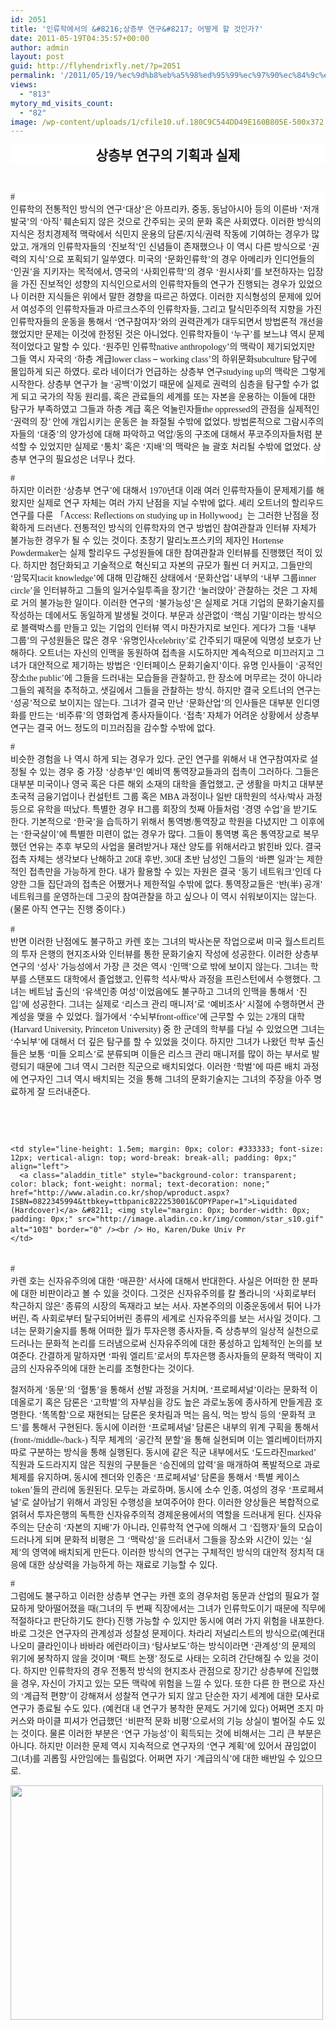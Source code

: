 ```yaml
---
id: 2051
title: '인류학에서의 &#8216;상층부 연구&#8217; 어떻게 할 것인가?'
date: 2011-05-19T04:35:57+00:00
author: admin
layout: post
guid: http://flyhendrixfly.net/?p=2051
permalink: '/2011/05/19/%ec%9d%b8%eb%a5%98%ed%95%99%ec%97%90%ec%84%9c%ec%9d%98-%ec%83%81%ec%b8%b5%eb%b6%80-%ec%97%b0%ea%b5%ac-%ec%96%b4%eb%96%bb%ea%b2%8c-%ed%95%a0-%ea%b2%83%ec%9d%b8%ea%b0%80/'
views:
  - "813"
mytory_md_visits_count:
  - "82"
image: /wp-content/uploads/1/cfile10.uf.180C9C544DD49E160B805E-500x372.jpg
---
```

<p class="0" style="text-align: center; background: #ffffff; word-break: keep-all; mso-pagination: none; mso-padding-alt: 0pt 0pt 0pt 0pt;">
  <span style="background: #ffffff; font-size: 16pt; font-weight: bold; mso-fareast-font-family: 함초롬바탕;">상층부 연구의 기획과 실제</span>
</p>

&nbsp;

<p class="0" style="background: #ffffff; mso-pagination: none; mso-padding-alt: 0pt 0pt 0pt 0pt;">
  <span lang="EN-US" style="letter-spacing: 0pt; font-family: 함초롬바탕; background: #ffffff; mso-font-width: 100%; mso-text-raise: 0pt;">#<br /> </span><span style="background: #ffffff; mso-fareast-font-family: 함초롬바탕;">인류학의 전통적인 방식의 연구</span><span lang="EN-US" style="letter-spacing: 0pt; font-family: 함초롬바탕; background: #ffffff; mso-font-width: 100%; mso-text-raise: 0pt;">‘</span><span style="background: #ffffff; mso-fareast-font-family: 함초롬바탕;">대상</span><span lang="EN-US" style="letter-spacing: 0pt; font-family: 함초롬바탕; background: #ffffff; mso-font-width: 100%; mso-text-raise: 0pt;">’</span><span style="background: #ffffff; mso-fareast-font-family: 함초롬바탕;">은 아프리카</span><span lang="EN-US" style="letter-spacing: 0pt; font-family: 함초롬바탕; background: #ffffff; mso-font-width: 100%; mso-text-raise: 0pt;">, </span><span style="background: #ffffff; mso-fareast-font-family: 함초롬바탕;">중동</span><span lang="EN-US" style="letter-spacing: 0pt; font-family: 함초롬바탕; background: #ffffff; mso-font-width: 100%; mso-text-raise: 0pt;">, </span><span style="background: #ffffff; mso-fareast-font-family: 함초롬바탕;">동남아시아 등의 이른바 </span><span lang="EN-US" style="letter-spacing: 0pt; font-family: 함초롬바탕; background: #ffffff; mso-font-width: 100%; mso-text-raise: 0pt;">‘</span><span style="background: #ffffff; mso-fareast-font-family: 함초롬바탕;">저개발국</span><span lang="EN-US" style="letter-spacing: 0pt; font-family: 함초롬바탕; background: #ffffff; mso-font-width: 100%; mso-text-raise: 0pt;">’</span><span style="background: #ffffff; mso-fareast-font-family: 함초롬바탕;">의 </span><span lang="EN-US" style="letter-spacing: 0pt; font-family: 함초롬바탕; background: #ffffff; mso-font-width: 100%; mso-text-raise: 0pt;">‘</span><span style="background: #ffffff; mso-fareast-font-family: 함초롬바탕;">아직</span><span lang="EN-US" style="letter-spacing: 0pt; font-family: 함초롬바탕; background: #ffffff; mso-font-width: 100%; mso-text-raise: 0pt;">’ </span><span style="background: #ffffff; mso-fareast-font-family: 함초롬바탕;">훼손되지 않은 것으로 간주되는 곳의 문화 혹은 사회였다</span><span lang="EN-US" style="letter-spacing: 0pt; font-family: 함초롬바탕; background: #ffffff; mso-font-width: 100%; mso-text-raise: 0pt;">. </span><span style="background: #ffffff; mso-fareast-font-family: 함초롬바탕;">이러한 방식의 지식은 정치경제적 맥락에서 식민지 운용의 담론</span><span lang="EN-US" style="letter-spacing: 0pt; font-family: 함초롬바탕; background: #ffffff; mso-font-width: 100%; mso-text-raise: 0pt;">/</span><span style="background: #ffffff; mso-fareast-font-family: 함초롬바탕;">지식</span><span lang="EN-US" style="letter-spacing: 0pt; font-family: 함초롬바탕; background: #ffffff; mso-font-width: 100%; mso-text-raise: 0pt;">/</span><span style="background: #ffffff; mso-fareast-font-family: 함초롬바탕;">권력 작동에 기여하는 경우가 많았고</span><span lang="EN-US" style="letter-spacing: 0pt; font-family: 함초롬바탕; background: #ffffff; mso-font-width: 100%; mso-text-raise: 0pt;">, </span><span style="background: #ffffff; mso-fareast-font-family: 함초롬바탕;">개개의 인류학자들의 </span><span lang="EN-US" style="letter-spacing: 0pt; font-family: 함초롬바탕; background: #ffffff; mso-font-width: 100%; mso-text-raise: 0pt;">‘</span><span style="background: #ffffff; mso-fareast-font-family: 함초롬바탕;">진보적</span><span lang="EN-US" style="letter-spacing: 0pt; font-family: 함초롬바탕; background: #ffffff; mso-font-width: 100%; mso-text-raise: 0pt;">’</span><span style="background: #ffffff; mso-fareast-font-family: 함초롬바탕;">인 신념들이 존재했으나 이 역시 다른 방식으로 </span><span lang="EN-US" style="letter-spacing: 0pt; font-family: 함초롬바탕; background: #ffffff; mso-font-width: 100%; mso-text-raise: 0pt;">‘</span><span style="background: #ffffff; mso-fareast-font-family: 함초롬바탕;">권력의 지식</span><span lang="EN-US" style="letter-spacing: 0pt; font-family: 함초롬바탕; background: #ffffff; mso-font-width: 100%; mso-text-raise: 0pt;">’</span><span style="background: #ffffff; mso-fareast-font-family: 함초롬바탕;">으로 포획되기 일쑤였다</span><span lang="EN-US" style="letter-spacing: 0pt; font-family: 함초롬바탕; background: #ffffff; mso-font-width: 100%; mso-text-raise: 0pt;">. </span><span style="background: #ffffff; mso-fareast-font-family: 함초롬바탕;">미국의 </span><span lang="EN-US" style="letter-spacing: 0pt; font-family: 함초롬바탕; background: #ffffff; mso-font-width: 100%; mso-text-raise: 0pt;">‘</span><span style="background: #ffffff; mso-fareast-font-family: 함초롬바탕;">문화인류학</span><span lang="EN-US" style="letter-spacing: 0pt; font-family: 함초롬바탕; background: #ffffff; mso-font-width: 100%; mso-text-raise: 0pt;">’</span><span style="background: #ffffff; mso-fareast-font-family: 함초롬바탕;">의 경우 아메리카 인디언들의 </span><span lang="EN-US" style="letter-spacing: 0pt; font-family: 함초롬바탕; background: #ffffff; mso-font-width: 100%; mso-text-raise: 0pt;">‘</span><span style="background: #ffffff; mso-fareast-font-family: 함초롬바탕;">인권</span><span lang="EN-US" style="letter-spacing: 0pt; font-family: 함초롬바탕; background: #ffffff; mso-font-width: 100%; mso-text-raise: 0pt;">’</span><span style="background: #ffffff; mso-fareast-font-family: 함초롬바탕;">을 지키자는 목적에서</span><span lang="EN-US" style="letter-spacing: 0pt; font-family: 함초롬바탕; background: #ffffff; mso-font-width: 100%; mso-text-raise: 0pt;">, </span><span style="background: #ffffff; mso-fareast-font-family: 함초롬바탕;">영국의 </span><span lang="EN-US" style="letter-spacing: 0pt; font-family: 함초롬바탕; background: #ffffff; mso-font-width: 100%; mso-text-raise: 0pt;">‘</span><span style="background: #ffffff; mso-fareast-font-family: 함초롬바탕;">사회인류학</span><span lang="EN-US" style="letter-spacing: 0pt; font-family: 함초롬바탕; background: #ffffff; mso-font-width: 100%; mso-text-raise: 0pt;">’</span><span style="background: #ffffff; mso-fareast-font-family: 함초롬바탕;">의 경우 </span><span lang="EN-US" style="letter-spacing: 0pt; font-family: 함초롬바탕; background: #ffffff; mso-font-width: 100%; mso-text-raise: 0pt;">‘</span><span style="background: #ffffff; mso-fareast-font-family: 함초롬바탕;">원시사회</span><span lang="EN-US" style="letter-spacing: 0pt; font-family: 함초롬바탕; background: #ffffff; mso-font-width: 100%; mso-text-raise: 0pt;">’</span><span style="background: #ffffff; mso-fareast-font-family: 함초롬바탕;">를 보전하자는 입장을 가진 진보적인 성향의 지식인으로서의 인류학자들의 연구가 진행되는 경우가 있었으나 이러한 지식들은 위에서 말한 경향을 따르곤 하였다</span><span lang="EN-US" style="letter-spacing: 0pt; font-family: 함초롬바탕; background: #ffffff; mso-font-width: 100%; mso-text-raise: 0pt;">. </span><span style="background: #ffffff; mso-fareast-font-family: 함초롬바탕;">이러한 지식형성의 문제에 있어서 여성주의 인류학자들과 마르크스주의 인류학자들</span><span lang="EN-US" style="letter-spacing: 0pt; font-family: 함초롬바탕; background: #ffffff; mso-font-width: 100%; mso-text-raise: 0pt;">, </span><span style="background: #ffffff; mso-fareast-font-family: 함초롬바탕;">그리고 탈식민주의적 지향을 가진 인류학자들의 운동을 통해서 </span><span lang="EN-US" style="letter-spacing: 0pt; font-family: 함초롬바탕; background: #ffffff; mso-font-width: 100%; mso-text-raise: 0pt;">‘</span><span style="background: #ffffff; mso-fareast-font-family: 함초롬바탕;">연구참여자</span><span lang="EN-US" style="letter-spacing: 0pt; font-family: 함초롬바탕; background: #ffffff; mso-font-width: 100%; mso-text-raise: 0pt;">’</span><span style="background: #ffffff; mso-fareast-font-family: 함초롬바탕;">와의 권력관계가 대두되면서 방법론적 개선을 했었지만 문제는 이것에 한정된 것은 아니었다</span><span lang="EN-US" style="letter-spacing: 0pt; font-family: 함초롬바탕; background: #ffffff; mso-font-width: 100%; mso-text-raise: 0pt;">. </span><span style="background: #ffffff; mso-fareast-font-family: 함초롬바탕;">인류학자들이 </span><span lang="EN-US" style="letter-spacing: 0pt; font-family: 함초롬바탕; background: #ffffff; mso-font-width: 100%; mso-text-raise: 0pt;">‘</span><span style="background: #ffffff; mso-fareast-font-family: 함초롬바탕;">누구</span><span lang="EN-US" style="letter-spacing: 0pt; font-family: 함초롬바탕; background: #ffffff; mso-font-width: 100%; mso-text-raise: 0pt;">’</span><span style="background: #ffffff; mso-fareast-font-family: 함초롬바탕;">를 보느냐 역시 문제적이었다고 말할 수 있다</span><span lang="EN-US" style="letter-spacing: 0pt; font-family: 함초롬바탕; background: #ffffff; mso-font-width: 100%; mso-text-raise: 0pt;">. ‘</span><span style="background: #ffffff; mso-fareast-font-family: 함초롬바탕;">원주민 인류학</span><span lang="EN-US" style="letter-spacing: 0pt; font-family: 함초롬바탕; background: #ffffff; mso-font-width: 100%; mso-text-raise: 0pt;">native anthropology’</span><span style="background: #ffffff; mso-fareast-font-family: 함초롬바탕;">의 맥락이 제기되었지만 그들 역시 자국의 </span><span lang="EN-US" style="letter-spacing: 0pt; font-family: 함초롬바탕; background: #ffffff; mso-font-width: 100%; mso-text-raise: 0pt;">‘</span><span style="background: #ffffff; mso-fareast-font-family: 함초롬바탕;">하층 계급</span><span lang="EN-US" style="letter-spacing: 0pt; font-family: 함초롬바탕; background: #ffffff; mso-font-width: 100%; mso-text-raise: 0pt;">lower class </span><span style="letter-spacing: 0pt; background: #ffffff; mso-fareast-font-family: 함초롬바탕; mso-font-width: 100%; mso-text-raise: 0pt;">– </span><span lang="EN-US" style="letter-spacing: 0pt; font-family: 함초롬바탕; background: #ffffff; mso-font-width: 100%; mso-text-raise: 0pt;">working class’</span><span style="background: #ffffff; mso-fareast-font-family: 함초롬바탕;">의 하위문화</span><span lang="EN-US" style="letter-spacing: 0pt; font-family: 함초롬바탕; background: #ffffff; mso-font-width: 100%; mso-text-raise: 0pt;">subculture </span><span style="background: #ffffff; mso-fareast-font-family: 함초롬바탕;">탐구에 몰입하게 되곤 하였다</span><span lang="EN-US" style="letter-spacing: 0pt; font-family: 함초롬바탕; background: #ffffff; mso-font-width: 100%; mso-text-raise: 0pt;">. </span><span style="background: #ffffff; mso-fareast-font-family: 함초롬바탕;">로라 네이더가 언급하는 상층부 연구</span><span lang="EN-US" style="letter-spacing: 0pt; font-family: 함초롬바탕; background: #ffffff; mso-font-width: 100%; mso-text-raise: 0pt;">studying up</span><span style="background: #ffffff; mso-fareast-font-family: 함초롬바탕;">의 맥락은 그렇게 시작한다</span><span lang="EN-US" style="letter-spacing: 0pt; font-family: 함초롬바탕; background: #ffffff; mso-font-width: 100%; mso-text-raise: 0pt;">. </span><span style="background: #ffffff; mso-fareast-font-family: 함초롬바탕;">상층부 연구가 늘 </span><span lang="EN-US" style="letter-spacing: 0pt; font-family: 함초롬바탕; background: #ffffff; mso-font-width: 100%; mso-text-raise: 0pt;">‘</span><span style="background: #ffffff; mso-fareast-font-family: 함초롬바탕;">공백</span><span lang="EN-US" style="letter-spacing: 0pt; font-family: 함초롬바탕; background: #ffffff; mso-font-width: 100%; mso-text-raise: 0pt;">’</span><span style="background: #ffffff; mso-fareast-font-family: 함초롬바탕;">이었기 때문에 실제로 권력의 심층을 탐구할 수가 없게 되고 국가의 작동 원리를</span><span lang="EN-US" style="letter-spacing: 0pt; font-family: 함초롬바탕; background: #ffffff; mso-font-width: 100%; mso-text-raise: 0pt;">, </span><span style="background: #ffffff; mso-fareast-font-family: 함초롬바탕;">혹은 관료들의 세계를 또는 자본을 운용하는 이들에 대한 탐구가 부족하였고 그들과 하층 계급 혹은 억눌린자들</span><span lang="EN-US" style="letter-spacing: 0pt; font-family: 함초롬바탕; background: #ffffff; mso-font-width: 100%; mso-text-raise: 0pt;">the oppressed</span><span style="background: #ffffff; mso-fareast-font-family: 함초롬바탕;">의 관점을 실제적인 </span><span lang="EN-US" style="letter-spacing: 0pt; font-family: 함초롬바탕; background: #ffffff; mso-font-width: 100%; mso-text-raise: 0pt;">‘</span><span style="background: #ffffff; mso-fareast-font-family: 함초롬바탕;">권력의 장</span><span lang="EN-US" style="letter-spacing: 0pt; font-family: 함초롬바탕; background: #ffffff; mso-font-width: 100%; mso-text-raise: 0pt;">’ </span><span style="background: #ffffff; mso-fareast-font-family: 함초롬바탕;">안에 개입시키는 운동은 늘 좌절될 수밖에 없었다</span><span lang="EN-US" style="letter-spacing: 0pt; font-family: 함초롬바탕; background: #ffffff; mso-font-width: 100%; mso-text-raise: 0pt;">. </span><span style="background: #ffffff; mso-fareast-font-family: 함초롬바탕;">방법론적으로 그람시주의자들의 </span><span lang="EN-US" style="letter-spacing: 0pt; font-family: 함초롬바탕; background: #ffffff; mso-font-width: 100%; mso-text-raise: 0pt;">‘</span><span style="background: #ffffff; mso-fareast-font-family: 함초롬바탕;">대중</span><span lang="EN-US" style="letter-spacing: 0pt; font-family: 함초롬바탕; background: #ffffff; mso-font-width: 100%; mso-text-raise: 0pt;">’</span><span style="background: #ffffff; mso-fareast-font-family: 함초롬바탕;">의 양가성에 대해 파악하고 억압</span><span lang="EN-US" style="letter-spacing: 0pt; font-family: 함초롬바탕; background: #ffffff; mso-font-width: 100%; mso-text-raise: 0pt;">/</span><span style="background: #ffffff; mso-fareast-font-family: 함초롬바탕;">동의 구조에 대해서 푸코주의자들처럼 분석할 수 있었지만 실제로 </span><span lang="EN-US" style="letter-spacing: 0pt; font-family: 함초롬바탕; background: #ffffff; mso-font-width: 100%; mso-text-raise: 0pt;">‘</span><span style="background: #ffffff; mso-fareast-font-family: 함초롬바탕;">통치</span><span lang="EN-US" style="letter-spacing: 0pt; font-family: 함초롬바탕; background: #ffffff; mso-font-width: 100%; mso-text-raise: 0pt;">’ </span><span style="background: #ffffff; mso-fareast-font-family: 함초롬바탕;">혹은 </span><span lang="EN-US" style="letter-spacing: 0pt; font-family: 함초롬바탕; background: #ffffff; mso-font-width: 100%; mso-text-raise: 0pt;">‘</span><span style="background: #ffffff; mso-fareast-font-family: 함초롬바탕;">지배</span><span lang="EN-US" style="letter-spacing: 0pt; font-family: 함초롬바탕; background: #ffffff; mso-font-width: 100%; mso-text-raise: 0pt;">’</span><span style="background: #ffffff; mso-fareast-font-family: 함초롬바탕;">의 맥락은 늘 괄호 처리될 수밖에 없었다</span><span lang="EN-US" style="letter-spacing: 0pt; font-family: 함초롬바탕; background: #ffffff; mso-font-width: 100%; mso-text-raise: 0pt;">. </span><span style="background: #ffffff; mso-fareast-font-family: 함초롬바탕;">상층부 연구의 필요성은 너무나 컸다</span><span lang="EN-US" style="letter-spacing: 0pt; font-family: 함초롬바탕; background: #ffffff; mso-font-width: 100%; mso-text-raise: 0pt;">.</span>
</p>

<span class="Apple-style-span" style="font-family: 함초롬바탕;">#<br /> </span><span style="background: #ffffff; mso-fareast-font-family: 함초롬바탕;">하지만 이러한 </span><span lang="EN-US" style="letter-spacing: 0pt; font-family: 함초롬바탕; background: #ffffff; mso-font-width: 100%; mso-text-raise: 0pt;">‘</span><span style="background: #ffffff; mso-fareast-font-family: 함초롬바탕;">상층부 연구</span><span lang="EN-US" style="letter-spacing: 0pt; font-family: 함초롬바탕; background: #ffffff; mso-font-width: 100%; mso-text-raise: 0pt;">’</span><span style="background: #ffffff; mso-fareast-font-family: 함초롬바탕;">에 대해서 </span><span lang="EN-US" style="letter-spacing: 0pt; font-family: 함초롬바탕; background: #ffffff; mso-font-width: 100%; mso-text-raise: 0pt;">1970</span><span style="background: #ffffff; mso-fareast-font-family: 함초롬바탕;">년대 이래 여러 인류학자들이 문제제기를 해왔지만 실제로 연구 자체는 여러 가지 난점을 지닐 수밖에 없다</span><span lang="EN-US" style="letter-spacing: 0pt; font-family: 함초롬바탕; background: #ffffff; mso-font-width: 100%; mso-text-raise: 0pt;">. </span><span style="background: #ffffff; mso-fareast-font-family: 함초롬바탕;">셰리 오트너의 할리우드 연구를 다룬 </span><span style="letter-spacing: 0pt; background: #ffffff; mso-fareast-font-family: 함초롬바탕; mso-font-width: 100%; mso-text-raise: 0pt;">「</span><span lang="EN-US" style="letter-spacing: 0pt; font-family: 함초롬바탕; background: #ffffff; mso-font-width: 100%; mso-text-raise: 0pt;">Access: Reflections on studying up in Hollywood</span><span style="letter-spacing: 0pt; background: #ffffff; mso-fareast-font-family: 함초롬바탕; mso-font-width: 100%; mso-text-raise: 0pt;">」</span><span style="background: #ffffff; mso-fareast-font-family: 함초롬바탕;">는 그러한 난점을 정확하게 드러낸다</span><span lang="EN-US" style="letter-spacing: 0pt; font-family: 함초롬바탕; background: #ffffff; mso-font-width: 100%; mso-text-raise: 0pt;">. </span><span style="background: #ffffff; mso-fareast-font-family: 함초롬바탕;">전통적인 방식의 인류학자의 연구 방법인 참여관찰과 인터뷰 자체가 불가능한 경우가 될 수 있는 것이다</span><span lang="EN-US" style="letter-spacing: 0pt; font-family: 함초롬바탕; background: #ffffff; mso-font-width: 100%; mso-text-raise: 0pt;">. </span><span style="background: #ffffff; mso-fareast-font-family: 함초롬바탕;">초창기 말리노프스키의 제자인 </span><span lang="EN-US" style="letter-spacing: 0pt; font-family: 함초롬바탕; background: #ffffff; mso-font-width: 100%; mso-text-raise: 0pt;">Hortense Powdermaker</span><span style="background: #ffffff; mso-fareast-font-family: 함초롬바탕;">는 실제 할리우드 구성원들에 대한 참여관찰과 인터뷰를 진행했던 적이 있다</span><span lang="EN-US" style="letter-spacing: 0pt; font-family: 함초롬바탕; background: #ffffff; mso-font-width: 100%; mso-text-raise: 0pt;">. </span><span style="background: #ffffff; mso-fareast-font-family: 함초롬바탕;">하지만 첨단화되고 기술적으로 혁신되고 자본의 규모가 훨씬 더 커지고</span><span lang="EN-US" style="letter-spacing: 0pt; font-family: 함초롬바탕; background: #ffffff; mso-font-width: 100%; mso-text-raise: 0pt;">, </span><span style="background: #ffffff; mso-fareast-font-family: 함초롬바탕;">그들만의 </span><span lang="EN-US" style="letter-spacing: 0pt; font-family: 함초롬바탕; background: #ffffff; mso-font-width: 100%; mso-text-raise: 0pt;">‘</span><span style="background: #ffffff; mso-fareast-font-family: 함초롬바탕;">암묵지</span><span lang="EN-US" style="letter-spacing: 0pt; font-family: 함초롬바탕; background: #ffffff; mso-font-width: 100%; mso-text-raise: 0pt;">tacit knowledge’</span><span style="background: #ffffff; mso-fareast-font-family: 함초롬바탕;">에 대해 민감해진 상태에서 </span><span lang="EN-US" style="letter-spacing: 0pt; font-family: 함초롬바탕; background: #ffffff; mso-font-width: 100%; mso-text-raise: 0pt;">‘</span><span style="background: #ffffff; mso-fareast-font-family: 함초롬바탕;">문화산업</span><span lang="EN-US" style="letter-spacing: 0pt; font-family: 함초롬바탕; background: #ffffff; mso-font-width: 100%; mso-text-raise: 0pt;">’ </span><span style="background: #ffffff; mso-fareast-font-family: 함초롬바탕;">내부의 </span><span lang="EN-US" style="letter-spacing: 0pt; font-family: 함초롬바탕; background: #ffffff; mso-font-width: 100%; mso-text-raise: 0pt;">‘</span><span style="background: #ffffff; mso-fareast-font-family: 함초롬바탕;">내부 그룹</span><span lang="EN-US" style="letter-spacing: 0pt; font-family: 함초롬바탕; background: #ffffff; mso-font-width: 100%; mso-text-raise: 0pt;">inner circle’</span><span style="background: #ffffff; mso-fareast-font-family: 함초롬바탕;">을 인터뷰하고 그들의 일거수일투족을 장기간 </span><span lang="EN-US" style="letter-spacing: 0pt; font-family: 함초롬바탕; background: #ffffff; mso-font-width: 100%; mso-text-raise: 0pt;">‘</span><span style="background: #ffffff; mso-fareast-font-family: 함초롬바탕;">눌러앉아</span><span lang="EN-US" style="letter-spacing: 0pt; font-family: 함초롬바탕; background: #ffffff; mso-font-width: 100%; mso-text-raise: 0pt;">’ </span><span style="background: #ffffff; mso-fareast-font-family: 함초롬바탕;">관찰하는 것은 그 자체로 거의 불가능한 일이다</span><span lang="EN-US" style="letter-spacing: 0pt; font-family: 함초롬바탕; background: #ffffff; mso-font-width: 100%; mso-text-raise: 0pt;">. </span><span style="background: #ffffff; mso-fareast-font-family: 함초롬바탕;">이러한 연구의 </span><span lang="EN-US" style="letter-spacing: 0pt; font-family: 함초롬바탕; background: #ffffff; mso-font-width: 100%; mso-text-raise: 0pt;">‘</span><span style="background: #ffffff; mso-fareast-font-family: 함초롬바탕;">불가능성</span><span lang="EN-US" style="letter-spacing: 0pt; font-family: 함초롬바탕; background: #ffffff; mso-font-width: 100%; mso-text-raise: 0pt;">’</span><span style="background: #ffffff; mso-fareast-font-family: 함초롬바탕;">은 실제로 거대 기업의 문화기술지를 작성하는 데에서도 동일하게 발생될 것이다</span><span lang="EN-US" style="letter-spacing: 0pt; font-family: 함초롬바탕; background: #ffffff; mso-font-width: 100%; mso-text-raise: 0pt;">. </span><span style="background: #ffffff; mso-fareast-font-family: 함초롬바탕;">부문과 상관없이 </span><span lang="EN-US" style="letter-spacing: 0pt; font-family: 함초롬바탕; background: #ffffff; mso-font-width: 100%; mso-text-raise: 0pt;">‘</span><span style="background: #ffffff; mso-fareast-font-family: 함초롬바탕;">핵심 기밀</span><span lang="EN-US" style="letter-spacing: 0pt; font-family: 함초롬바탕; background: #ffffff; mso-font-width: 100%; mso-text-raise: 0pt;">’</span><span style="background: #ffffff; mso-fareast-font-family: 함초롬바탕;">이라는 방식으로 블랙박스를 만들고 있는 기업의 인터뷰 역시 마찬가지로 보인다</span><span lang="EN-US" style="letter-spacing: 0pt; font-family: 함초롬바탕; background: #ffffff; mso-font-width: 100%; mso-text-raise: 0pt;">. </span><span style="background: #ffffff; mso-fareast-font-family: 함초롬바탕;">게다가 그들 </span><span lang="EN-US" style="letter-spacing: 0pt; font-family: 함초롬바탕; background: #ffffff; mso-font-width: 100%; mso-text-raise: 0pt;">‘</span><span style="background: #ffffff; mso-fareast-font-family: 함초롬바탕;">내부 그룹</span><span lang="EN-US" style="letter-spacing: 0pt; font-family: 함초롬바탕; background: #ffffff; mso-font-width: 100%; mso-text-raise: 0pt;">’</span><span style="background: #ffffff; mso-fareast-font-family: 함초롬바탕;">의 구성원들은 많은 경우 </span><span lang="EN-US" style="letter-spacing: 0pt; font-family: 함초롬바탕; background: #ffffff; mso-font-width: 100%; mso-text-raise: 0pt;">‘</span><span style="background: #ffffff; mso-fareast-font-family: 함초롬바탕;">유명인사</span><span lang="EN-US" style="letter-spacing: 0pt; font-family: 함초롬바탕; background: #ffffff; mso-font-width: 100%; mso-text-raise: 0pt;">celebrity’</span><span style="background: #ffffff; mso-fareast-font-family: 함초롬바탕;">로 간주되기 때문에 익명성 보호가 난해하다</span><span lang="EN-US" style="letter-spacing: 0pt; font-family: 함초롬바탕; background: #ffffff; mso-font-width: 100%; mso-text-raise: 0pt;">. </span><span style="background: #ffffff; mso-fareast-font-family: 함초롬바탕;">오트너는 자신의 인맥을 동원하여 접촉을 시도하지만 계속적으로 미끄러지고 그녀가 대안적으로 제기하는 방법은 </span><span lang="EN-US" style="letter-spacing: 0pt; font-family: 함초롬바탕; background: #ffffff; mso-font-width: 100%; mso-text-raise: 0pt;">‘</span><span style="background: #ffffff; mso-fareast-font-family: 함초롬바탕;">인터페이스 문화기술지</span><span lang="EN-US" style="letter-spacing: 0pt; font-family: 함초롬바탕; background: #ffffff; mso-font-width: 100%; mso-text-raise: 0pt;">’</span><span style="background: #ffffff; mso-fareast-font-family: 함초롬바탕;">이다</span><span lang="EN-US" style="letter-spacing: 0pt; font-family: 함초롬바탕; background: #ffffff; mso-font-width: 100%; mso-text-raise: 0pt;">. </span><span style="background: #ffffff; mso-fareast-font-family: 함초롬바탕;">유명 인사들이 </span><span lang="EN-US" style="letter-spacing: 0pt; font-family: 함초롬바탕; background: #ffffff; mso-font-width: 100%; mso-text-raise: 0pt;">‘</span><span style="background: #ffffff; mso-fareast-font-family: 함초롬바탕;">공적인 장소</span><span lang="EN-US" style="letter-spacing: 0pt; font-family: 함초롬바탕; background: #ffffff; mso-font-width: 100%; mso-text-raise: 0pt;">the public’</span><span style="background: #ffffff; mso-fareast-font-family: 함초롬바탕;">에 그들을 드러내는 모습들을 관찰하고</span><span lang="EN-US" style="letter-spacing: 0pt; font-family: 함초롬바탕; background: #ffffff; mso-font-width: 100%; mso-text-raise: 0pt;">, </span><span style="background: #ffffff; mso-fareast-font-family: 함초롬바탕;">한 장소에 머무르는 것이 아니라 그들의 궤적을 추적하고</span><span lang="EN-US" style="letter-spacing: 0pt; font-family: 함초롬바탕; background: #ffffff; mso-font-width: 100%; mso-text-raise: 0pt;">, </span><span style="background: #ffffff; mso-fareast-font-family: 함초롬바탕;">샛길에서 그들을 관찰하는 방식</span><span lang="EN-US" style="letter-spacing: 0pt; font-family: 함초롬바탕; background: #ffffff; mso-font-width: 100%; mso-text-raise: 0pt;">. </span><span style="background: #ffffff; mso-fareast-font-family: 함초롬바탕;">하지만 결국 오트너의 연구는 </span><span lang="EN-US" style="letter-spacing: 0pt; font-family: 함초롬바탕; background: #ffffff; mso-font-width: 100%; mso-text-raise: 0pt;">‘</span><span style="background: #ffffff; mso-fareast-font-family: 함초롬바탕;">성공</span><span lang="EN-US" style="letter-spacing: 0pt; font-family: 함초롬바탕; background: #ffffff; mso-font-width: 100%; mso-text-raise: 0pt;">’</span><span style="background: #ffffff; mso-fareast-font-family: 함초롬바탕;">적으로 보이지는 않는다</span><span lang="EN-US" style="letter-spacing: 0pt; font-family: 함초롬바탕; background: #ffffff; mso-font-width: 100%; mso-text-raise: 0pt;">. </span><span style="background: #ffffff; mso-fareast-font-family: 함초롬바탕;">그녀가 결국 만난 </span><span lang="EN-US" style="letter-spacing: 0pt; font-family: 함초롬바탕; background: #ffffff; mso-font-width: 100%; mso-text-raise: 0pt;">‘</span><span style="background: #ffffff; mso-fareast-font-family: 함초롬바탕;">문화산업</span><span lang="EN-US" style="letter-spacing: 0pt; font-family: 함초롬바탕; background: #ffffff; mso-font-width: 100%; mso-text-raise: 0pt;">’</span><span style="background: #ffffff; mso-fareast-font-family: 함초롬바탕;">의 인사들은 대부분 인디영화를 만드는 </span><span lang="EN-US" style="letter-spacing: 0pt; font-family: 함초롬바탕; background: #ffffff; mso-font-width: 100%; mso-text-raise: 0pt;">‘</span><span style="background: #ffffff; mso-fareast-font-family: 함초롬바탕;">비주류</span><span lang="EN-US" style="letter-spacing: 0pt; font-family: 함초롬바탕; background: #ffffff; mso-font-width: 100%; mso-text-raise: 0pt;">’</span><span style="background: #ffffff; mso-fareast-font-family: 함초롬바탕;">의 영화업계 종사자들이다</span><span lang="EN-US" style="letter-spacing: 0pt; font-family: 함초롬바탕; background: #ffffff; mso-font-width: 100%; mso-text-raise: 0pt;">. ‘</span><span style="background: #ffffff; mso-fareast-font-family: 함초롬바탕;">접촉</span><span lang="EN-US" style="letter-spacing: 0pt; font-family: 함초롬바탕; background: #ffffff; mso-font-width: 100%; mso-text-raise: 0pt;">’ </span><span style="background: #ffffff; mso-fareast-font-family: 함초롬바탕;">자체가 어려운 상황에서 상층부 연구는 결국 어느 정도의 미끄러짐을 감수할 수밖에 없다</span><span lang="EN-US" style="letter-spacing: 0pt; font-family: 함초롬바탕; background: #ffffff; mso-font-width: 100%; mso-text-raise: 0pt;">.</span>

<span class="Apple-style-span" style="font-family: 함초롬바탕;">#<br /> </span><span style="background: #ffffff; mso-fareast-font-family: 함초롬바탕;">비슷한 경험을 나 역시 하게 되는 경우가 있다</span><span lang="EN-US" style="letter-spacing: 0pt; font-family: 함초롬바탕; background: #ffffff; mso-font-width: 100%; mso-text-raise: 0pt;">. </span><span style="background: #ffffff; mso-fareast-font-family: 함초롬바탕;">군인 연구를 위해서 내 연구참여자로 설정될 수 있는 경우 중 가장 </span><span lang="EN-US" style="letter-spacing: 0pt; font-family: 함초롬바탕; background: #ffffff; mso-font-width: 100%; mso-text-raise: 0pt;">‘</span><span style="background: #ffffff; mso-fareast-font-family: 함초롬바탕;">상층부</span><span lang="EN-US" style="letter-spacing: 0pt; font-family: 함초롬바탕; background: #ffffff; mso-font-width: 100%; mso-text-raise: 0pt;">’</span><span style="background: #ffffff; mso-fareast-font-family: 함초롬바탕;">인 예비역 통역장교들과의 접촉이 그러하다</span><span lang="EN-US" style="letter-spacing: 0pt; font-family: 함초롬바탕; background: #ffffff; mso-font-width: 100%; mso-text-raise: 0pt;">. </span><span style="background: #ffffff; mso-fareast-font-family: 함초롬바탕;">그들은 대부분 미국이나 영국 혹은 다른 해외 소재의 대학을 졸업했고</span><span lang="EN-US" style="letter-spacing: 0pt; font-family: 함초롬바탕; background: #ffffff; mso-font-width: 100%; mso-text-raise: 0pt;">, </span><span style="background: #ffffff; mso-fareast-font-family: 함초롬바탕;">군 생활을 마치고 대부분 초국적 금융기업이나 컨설턴트 그룹 혹은 </span><span lang="EN-US" style="letter-spacing: 0pt; font-family: 함초롬바탕; background: #ffffff; mso-font-width: 100%; mso-text-raise: 0pt;">MBA </span><span style="background: #ffffff; mso-fareast-font-family: 함초롬바탕;">과정이나 일반 대학원의 석사</span><span lang="EN-US" style="letter-spacing: 0pt; font-family: 함초롬바탕; background: #ffffff; mso-font-width: 100%; mso-text-raise: 0pt;">/</span><span style="background: #ffffff; mso-fareast-font-family: 함초롬바탕;">박사 과정 등으로 유학을 떠났다</span><span lang="EN-US" style="letter-spacing: 0pt; font-family: 함초롬바탕; background: #ffffff; mso-font-width: 100%; mso-text-raise: 0pt;">. </span><span style="background: #ffffff; mso-fareast-font-family: 함초롬바탕;">특별한 경우 </span><span lang="EN-US" style="letter-spacing: 0pt; font-family: 함초롬바탕; background: #ffffff; mso-font-width: 100%; mso-text-raise: 0pt;">H</span><span style="background: #ffffff; mso-fareast-font-family: 함초롬바탕;">그룹 회장의 첫째 아들처럼 </span><span lang="EN-US" style="letter-spacing: 0pt; font-family: 함초롬바탕; background: #ffffff; mso-font-width: 100%; mso-text-raise: 0pt;">‘</span><span style="background: #ffffff; mso-fareast-font-family: 함초롬바탕;">경영 수업</span><span lang="EN-US" style="letter-spacing: 0pt; font-family: 함초롬바탕; background: #ffffff; mso-font-width: 100%; mso-text-raise: 0pt;">’</span><span style="background: #ffffff; mso-fareast-font-family: 함초롬바탕;">을 받기도 한다</span><span lang="EN-US" style="letter-spacing: 0pt; font-family: 함초롬바탕; background: #ffffff; mso-font-width: 100%; mso-text-raise: 0pt;">. </span><span style="background: #ffffff; mso-fareast-font-family: 함초롬바탕;">기본적으로 </span><span lang="EN-US" style="letter-spacing: 0pt; font-family: 함초롬바탕; background: #ffffff; mso-font-width: 100%; mso-text-raise: 0pt;">‘</span><span style="background: #ffffff; mso-fareast-font-family: 함초롬바탕;">한국</span><span lang="EN-US" style="letter-spacing: 0pt; font-family: 함초롬바탕; background: #ffffff; mso-font-width: 100%; mso-text-raise: 0pt;">’</span><span style="background: #ffffff; mso-fareast-font-family: 함초롬바탕;">을 습득하기 위해서 통역병</span><span lang="EN-US" style="letter-spacing: 0pt; font-family: 함초롬바탕; background: #ffffff; mso-font-width: 100%; mso-text-raise: 0pt;">/</span><span style="background: #ffffff; mso-fareast-font-family: 함초롬바탕;">통역장교 학원을 다녔지만 그 이후에는 </span><span lang="EN-US" style="letter-spacing: 0pt; font-family: 함초롬바탕; background: #ffffff; mso-font-width: 100%; mso-text-raise: 0pt;">‘</span><span style="background: #ffffff; mso-fareast-font-family: 함초롬바탕;">한국살이</span><span lang="EN-US" style="letter-spacing: 0pt; font-family: 함초롬바탕; background: #ffffff; mso-font-width: 100%; mso-text-raise: 0pt;">’</span><span style="background: #ffffff; mso-fareast-font-family: 함초롬바탕;">에 특별한 미련이 없는 경우가 많다</span><span lang="EN-US" style="letter-spacing: 0pt; font-family: 함초롬바탕; background: #ffffff; mso-font-width: 100%; mso-text-raise: 0pt;">. </span><span style="background: #ffffff; mso-fareast-font-family: 함초롬바탕;">그들이 통역병 혹은 통역장교로 복무했던 연유는 추후 부모의 사업을 물려받거나 재산 양도를 위해서라고 밝힌바 있다</span><span lang="EN-US" style="letter-spacing: 0pt; font-family: 함초롬바탕; background: #ffffff; mso-font-width: 100%; mso-text-raise: 0pt;">. </span><span style="background: #ffffff; mso-fareast-font-family: 함초롬바탕;">결국 접촉 자체는 생각보다 난해하고 </span><span lang="EN-US" style="letter-spacing: 0pt; font-family: 함초롬바탕; background: #ffffff; mso-font-width: 100%; mso-text-raise: 0pt;">20</span><span style="background: #ffffff; mso-fareast-font-family: 함초롬바탕;">대 후반</span><span lang="EN-US" style="letter-spacing: 0pt; font-family: 함초롬바탕; background: #ffffff; mso-font-width: 100%; mso-text-raise: 0pt;">, 30</span><span style="background: #ffffff; mso-fareast-font-family: 함초롬바탕;">대 초반 남성인 그들의 </span><span lang="EN-US" style="letter-spacing: 0pt; font-family: 함초롬바탕; background: #ffffff; mso-font-width: 100%; mso-text-raise: 0pt;">‘</span><span style="background: #ffffff; mso-fareast-font-family: 함초롬바탕;">바쁜 일과</span><span lang="EN-US" style="letter-spacing: 0pt; font-family: 함초롬바탕; background: #ffffff; mso-font-width: 100%; mso-text-raise: 0pt;">’</span><span style="background: #ffffff; mso-fareast-font-family: 함초롬바탕;">는 제한적인 접촉만을 가능하게 한다</span><span lang="EN-US" style="letter-spacing: 0pt; font-family: 함초롬바탕; background: #ffffff; mso-font-width: 100%; mso-text-raise: 0pt;">. </span><span style="background: #ffffff; mso-fareast-font-family: 함초롬바탕;">내가 활용할 수 있는 자원은 결국 </span><span lang="EN-US" style="letter-spacing: 0pt; font-family: 함초롬바탕; background: #ffffff; mso-font-width: 100%; mso-text-raise: 0pt;">‘</span><span style="background: #ffffff; mso-fareast-font-family: 함초롬바탕;">동기 네트워크</span><span lang="EN-US" style="letter-spacing: 0pt; font-family: 함초롬바탕; background: #ffffff; mso-font-width: 100%; mso-text-raise: 0pt;">’</span><span style="background: #ffffff; mso-fareast-font-family: 함초롬바탕;">인데 다양한 그들 집단과의 접촉은 어쨌거나 제한적일 수밖에 없다</span><span lang="EN-US" style="letter-spacing: 0pt; font-family: 함초롬바탕; background: #ffffff; mso-font-width: 100%; mso-text-raise: 0pt;">. </span><span style="background: #ffffff; mso-fareast-font-family: 함초롬바탕;">통역장교들은 </span><span lang="EN-US" style="letter-spacing: 0pt; font-family: 함초롬바탕; background: #ffffff; mso-font-width: 100%; mso-text-raise: 0pt;">‘</span><span style="background: #ffffff; mso-fareast-font-family: 함초롬바탕;">반</span><span lang="EN-US" style="letter-spacing: 0pt; font-family: 함초롬바탕; background: #ffffff; mso-font-width: 100%; mso-text-raise: 0pt;">(</span><span style="letter-spacing: 0pt; background: #ffffff; mso-fareast-font-family: 함초롬바탕; mso-font-width: 100%; mso-text-raise: 0pt;">半</span><span lang="EN-US" style="letter-spacing: 0pt; font-family: 함초롬바탕; background: #ffffff; mso-font-width: 100%; mso-text-raise: 0pt;">) </span><span style="background: #ffffff; mso-fareast-font-family: 함초롬바탕;">공개</span><span lang="EN-US" style="letter-spacing: 0pt; font-family: 함초롬바탕; background: #ffffff; mso-font-width: 100%; mso-text-raise: 0pt;">’ </span><span style="background: #ffffff; mso-fareast-font-family: 함초롬바탕;">네트워크를 운영하는데 그곳의 참여관찰을 하고 싶으나 이 역시 쉬워보이지는 않는다</span><span lang="EN-US" style="letter-spacing: 0pt; font-family: 함초롬바탕; background: #ffffff; mso-font-width: 100%; mso-text-raise: 0pt;">. (</span><span style="background: #ffffff; mso-fareast-font-family: 함초롬바탕;">물론 아직 연구는 진행 중이다</span><span lang="EN-US" style="letter-spacing: 0pt; font-family: 함초롬바탕; background: #ffffff; mso-font-width: 100%; mso-text-raise: 0pt;">.)<br /> </span><span class="Apple-style-span" style="font-family: 함초롬바탕;"><br /> #<br /> </span><span style="background: #ffffff; mso-fareast-font-family: 함초롬바탕;">반면 이러한 난점에도 불구하고 카렌 호는 그녀의 박사논문 작업으로써 미국 월스트리트의 투자 은행의 현지조사와 인터뷰를 통한 문화기술지 작성에 성공한다</span><span lang="EN-US" style="letter-spacing: 0pt; font-family: 함초롬바탕; background: #ffffff; mso-font-width: 100%; mso-text-raise: 0pt;">. </span><span style="background: #ffffff; mso-fareast-font-family: 함초롬바탕;">이러한 상층부 연구의 </span><span lang="EN-US" style="letter-spacing: 0pt; font-family: 함초롬바탕; background: #ffffff; mso-font-width: 100%; mso-text-raise: 0pt;">‘</span><span style="background: #ffffff; mso-fareast-font-family: 함초롬바탕;">성사</span><span lang="EN-US" style="letter-spacing: 0pt; font-family: 함초롬바탕; background: #ffffff; mso-font-width: 100%; mso-text-raise: 0pt;">’ </span><span style="background: #ffffff; mso-fareast-font-family: 함초롬바탕;">가능성에서 가장 큰 것은 역시 </span><span lang="EN-US" style="letter-spacing: 0pt; font-family: 함초롬바탕; background: #ffffff; mso-font-width: 100%; mso-text-raise: 0pt;">‘</span><span style="background: #ffffff; mso-fareast-font-family: 함초롬바탕;">인맥</span><span lang="EN-US" style="letter-spacing: 0pt; font-family: 함초롬바탕; background: #ffffff; mso-font-width: 100%; mso-text-raise: 0pt;">’</span><span style="background: #ffffff; mso-fareast-font-family: 함초롬바탕;">으로 밖에 보이지 않는다</span><span lang="EN-US" style="letter-spacing: 0pt; font-family: 함초롬바탕; background: #ffffff; mso-font-width: 100%; mso-text-raise: 0pt;">. </span><span style="background: #ffffff; mso-fareast-font-family: 함초롬바탕;">그녀는 학부를 스탠포드 대학에서 졸업했고</span><span lang="EN-US" style="letter-spacing: 0pt; font-family: 함초롬바탕; background: #ffffff; mso-font-width: 100%; mso-text-raise: 0pt;">, </span><span style="background: #ffffff; mso-fareast-font-family: 함초롬바탕;">인류학 석사</span><span lang="EN-US" style="letter-spacing: 0pt; font-family: 함초롬바탕; background: #ffffff; mso-font-width: 100%; mso-text-raise: 0pt;">/</span><span style="background: #ffffff; mso-fareast-font-family: 함초롬바탕;">박사 과정을 프린스턴에서 수행했다</span><span lang="EN-US" style="letter-spacing: 0pt; font-family: 함초롬바탕; background: #ffffff; mso-font-width: 100%; mso-text-raise: 0pt;">. </span><span style="background: #ffffff; mso-fareast-font-family: 함초롬바탕;">그녀는 베트남 출신의 </span><span lang="EN-US" style="letter-spacing: 0pt; font-family: 함초롬바탕; background: #ffffff; mso-font-width: 100%; mso-text-raise: 0pt;">‘</span><span style="background: #ffffff; mso-fareast-font-family: 함초롬바탕;">유색인종 여성</span><span lang="EN-US" style="letter-spacing: 0pt; font-family: 함초롬바탕; background: #ffffff; mso-font-width: 100%; mso-text-raise: 0pt;">’</span><span style="background: #ffffff; mso-fareast-font-family: 함초롬바탕;">이었음에도 불구하고 그녀의 인맥을 통해서 </span><span lang="EN-US" style="letter-spacing: 0pt; font-family: 함초롬바탕; background: #ffffff; mso-font-width: 100%; mso-text-raise: 0pt;">‘</span><span style="background: #ffffff; mso-fareast-font-family: 함초롬바탕;">진입</span><span lang="EN-US" style="letter-spacing: 0pt; font-family: 함초롬바탕; background: #ffffff; mso-font-width: 100%; mso-text-raise: 0pt;">’</span><span style="background: #ffffff; mso-fareast-font-family: 함초롬바탕;">에 성공한다</span><span lang="EN-US" style="letter-spacing: 0pt; font-family: 함초롬바탕; background: #ffffff; mso-font-width: 100%; mso-text-raise: 0pt;">. </span><span style="background: #ffffff; mso-fareast-font-family: 함초롬바탕;">그녀는 실제로 </span><span lang="EN-US" style="letter-spacing: 0pt; font-family: 함초롬바탕; background: #ffffff; mso-font-width: 100%; mso-text-raise: 0pt;">‘</span><span style="background: #ffffff; mso-fareast-font-family: 함초롬바탕;">리스크 관리 매니저</span><span lang="EN-US" style="letter-spacing: 0pt; font-family: 함초롬바탕; background: #ffffff; mso-font-width: 100%; mso-text-raise: 0pt;">’</span><span style="background: #ffffff; mso-fareast-font-family: 함초롬바탕;">로 </span><span lang="EN-US" style="letter-spacing: 0pt; font-family: 함초롬바탕; background: #ffffff; mso-font-width: 100%; mso-text-raise: 0pt;">‘</span><span style="background: #ffffff; mso-fareast-font-family: 함초롬바탕;">예비조사</span><span lang="EN-US" style="letter-spacing: 0pt; font-family: 함초롬바탕; background: #ffffff; mso-font-width: 100%; mso-text-raise: 0pt;">’ </span><span style="background: #ffffff; mso-fareast-font-family: 함초롬바탕;">시절에 수행하면서 관계성을 맺을 수 있었다</span><span lang="EN-US" style="letter-spacing: 0pt; font-family: 함초롬바탕; background: #ffffff; mso-font-width: 100%; mso-text-raise: 0pt;">. </span><span style="background: #ffffff; mso-fareast-font-family: 함초롬바탕;">월가에서 </span><span lang="EN-US" style="letter-spacing: 0pt; font-family: 함초롬바탕; background: #ffffff; mso-font-width: 100%; mso-text-raise: 0pt;">‘</span><span style="background: #ffffff; mso-fareast-font-family: 함초롬바탕;">수뇌부</span><span lang="EN-US" style="letter-spacing: 0pt; font-family: 함초롬바탕; background: #ffffff; mso-font-width: 100%; mso-text-raise: 0pt;">front-office’</span><span style="background: #ffffff; mso-fareast-font-family: 함초롬바탕;">에 근무할 수 있는 </span><span lang="EN-US" style="letter-spacing: 0pt; font-family: 함초롬바탕; background: #ffffff; mso-font-width: 100%; mso-text-raise: 0pt;">2</span><span style="background: #ffffff; mso-fareast-font-family: 함초롬바탕;">개의 대학</span><span lang="EN-US" style="letter-spacing: 0pt; font-family: 함초롬바탕; background: #ffffff; mso-font-width: 100%; mso-text-raise: 0pt;">(Harvard University, Princeton University) </span><span style="background: #ffffff; mso-fareast-font-family: 함초롬바탕;">중 한 군데의 학부를 다닐 수 있었으면 그녀는 </span><span lang="EN-US" style="letter-spacing: 0pt; font-family: 함초롬바탕; background: #ffffff; mso-font-width: 100%; mso-text-raise: 0pt;">‘</span><span style="background: #ffffff; mso-fareast-font-family: 함초롬바탕;">수뇌부</span><span lang="EN-US" style="letter-spacing: 0pt; font-family: 함초롬바탕; background: #ffffff; mso-font-width: 100%; mso-text-raise: 0pt;">’</span><span style="background: #ffffff; mso-fareast-font-family: 함초롬바탕;">에 대해서 더 깊은 탐구를 할 수 있었을 것이다</span><span lang="EN-US" style="letter-spacing: 0pt; font-family: 함초롬바탕; background: #ffffff; mso-font-width: 100%; mso-text-raise: 0pt;">. </span><span style="background: #ffffff; mso-fareast-font-family: 함초롬바탕;">하지만 그녀가 나왔던 학부 출신들은 보통 </span><span lang="EN-US" style="letter-spacing: 0pt; font-family: 함초롬바탕; background: #ffffff; mso-font-width: 100%; mso-text-raise: 0pt;">‘</span><span style="background: #ffffff; mso-fareast-font-family: 함초롬바탕;">미들 오피스</span><span lang="EN-US" style="letter-spacing: 0pt; font-family: 함초롬바탕; background: #ffffff; mso-font-width: 100%; mso-text-raise: 0pt;">’</span><span style="background: #ffffff; mso-fareast-font-family: 함초롬바탕;">로 분류되며 이들은 리스크 관리 매니저를 많이 하는 부서로 발령되기 때문에 그녀 역시 그러한 직군으로 배치되었다</span><span lang="EN-US" style="letter-spacing: 0pt; font-family: 함초롬바탕; background: #ffffff; mso-font-width: 100%; mso-text-raise: 0pt;">. </span><span style="background: #ffffff; mso-fareast-font-family: 함초롬바탕;">이러한 </span><span lang="EN-US" style="letter-spacing: 0pt; font-family: 함초롬바탕; background: #ffffff; mso-font-width: 100%; mso-text-raise: 0pt;">‘</span><span style="background: #ffffff; mso-fareast-font-family: 함초롬바탕;">학벌</span><span lang="EN-US" style="letter-spacing: 0pt; font-family: 함초롬바탕; background: #ffffff; mso-font-width: 100%; mso-text-raise: 0pt;">’</span><span style="background: #ffffff; mso-fareast-font-family: 함초롬바탕;">에 따른 배치 과정에 연구자인 그녀 역시 배치되는 것을 통해 그녀의 문화기술지는 그녀의 주장을 아주 명료하게 잘 드러내준다</span><span lang="EN-US" style="letter-spacing: 0pt; font-family: 함초롬바탕; background: #ffffff; mso-font-width: 100%; mso-text-raise: 0pt;">.</span>

&nbsp;

&nbsp;

<table>
  <tr style="line-height: 1.5em; margin: 0px; color: #333333; font-size: 12px; word-break: break-all; padding: 0px;">
    <td style="line-height: 1.5em; margin: 0px; color: #333333; font-size: 12px; word-break: break-all; padding: 0px;">
      <a style="background-color: transparent; color: black; font-weight: normal; text-decoration: none;" href="http://www.aladin.co.kr/shop/wproduct.aspx?ISBN=0822345994&ttbkey=ttbpanic822253001&COPYPaper=1"><img style="margin: 0px; border-width: 0px; padding: 0px;" src="http://image.aladin.co.kr/product/369/61/cover/0822345994_1.jpg" alt="" border="0" /></a>
    </td>
    
    <td style="line-height: 1.5em; margin: 0px; color: #333333; font-size: 12px; vertical-align: top; word-break: break-all; padding: 0px;" align="left">
      <a class="aladdin_title" style="background-color: transparent; color: black; font-weight: normal; text-decoration: none;" href="http://www.aladin.co.kr/shop/wproduct.aspx?ISBN=0822345994&ttbkey=ttbpanic822253001&COPYPaper=1">Liquidated (Hardcover)</a> &#8211; <img style="margin: 0px; border-width: 0px; padding: 0px;" src="http://image.aladin.co.kr/img/common/star_s10.gif" alt="10점" border="0" /><br /> Ho, Karen/Duke Univ Pr
    </td>
  </tr>
</table>

<span class="Apple-style-span" style="font-family: 함초롬바탕;">#<br /> </span><span style="background: #ffffff; mso-fareast-font-family: 함초롬바탕;">카렌 호는 신자유주의에 대한 </span><span lang="EN-US" style="letter-spacing: 0pt; font-family: 함초롬바탕; background: #ffffff; mso-font-width: 100%; mso-text-raise: 0pt;">‘</span><span style="background: #ffffff; mso-fareast-font-family: 함초롬바탕;">매끈한</span><span lang="EN-US" style="letter-spacing: 0pt; font-family: 함초롬바탕; background: #ffffff; mso-font-width: 100%; mso-text-raise: 0pt;">’ </span><span style="background: #ffffff; mso-fareast-font-family: 함초롬바탕;">서사에 대해서 반대한다</span><span lang="EN-US" style="letter-spacing: 0pt; font-family: 함초롬바탕; background: #ffffff; mso-font-width: 100%; mso-text-raise: 0pt;">. </span><span style="background: #ffffff; mso-fareast-font-family: 함초롬바탕;">사실은 어떠한 한 분파에 대한 비판이라고 볼 수 있을 것이다</span><span lang="EN-US" style="letter-spacing: 0pt; font-family: 함초롬바탕; background: #ffffff; mso-font-width: 100%; mso-text-raise: 0pt;">. </span><span style="background: #ffffff; mso-fareast-font-family: 함초롬바탕;">그것은 신자유주의를 칼 폴라니의 </span><span lang="EN-US" style="letter-spacing: 0pt; font-family: 함초롬바탕; background: #ffffff; mso-font-width: 100%; mso-text-raise: 0pt;">‘</span><span style="background: #ffffff; mso-fareast-font-family: 함초롬바탕;">사회로부터 착근하지 않은</span><span lang="EN-US" style="letter-spacing: 0pt; font-family: 함초롬바탕; background: #ffffff; mso-font-width: 100%; mso-text-raise: 0pt;">’ </span><span style="background: #ffffff; mso-fareast-font-family: 함초롬바탕;">종류의 시장의 독재라고 보는 서사</span><span lang="EN-US" style="letter-spacing: 0pt; font-family: 함초롬바탕; background: #ffffff; mso-font-width: 100%; mso-text-raise: 0pt;">. </span><span style="background: #ffffff; mso-fareast-font-family: 함초롬바탕;">자본주의의 이중운동에서 튀어 나가버린</span><span lang="EN-US" style="letter-spacing: 0pt; font-family: 함초롬바탕; background: #ffffff; mso-font-width: 100%; mso-text-raise: 0pt;">, </span><span style="background: #ffffff; mso-fareast-font-family: 함초롬바탕;">즉 사회로부터 탈구되어버린 종류의 세계로 신자유주의를 보는 서사일 것이다</span><span lang="EN-US" style="letter-spacing: 0pt; font-family: 함초롬바탕; background: #ffffff; mso-font-width: 100%; mso-text-raise: 0pt;">. </span><span style="background: #ffffff; mso-fareast-font-family: 함초롬바탕;">그녀는 문화기술지를 통해 어떠한 월가 투자은행 종사자들</span><span lang="EN-US" style="letter-spacing: 0pt; font-family: 함초롬바탕; background: #ffffff; mso-font-width: 100%; mso-text-raise: 0pt;">, </span><span style="background: #ffffff; mso-fareast-font-family: 함초롬바탕;">즉 상층부의 일상적 실천으로 드러나는 문화적 논리를 드러냄으로써 신자유주의에 대한 풍성하고 입체적인 논의를 보여준다</span><span lang="EN-US" style="letter-spacing: 0pt; font-family: 함초롬바탕; background: #ffffff; mso-font-width: 100%; mso-text-raise: 0pt;">. </span><span style="background: #ffffff; mso-fareast-font-family: 함초롬바탕;">간결하게 말하자면 </span><span lang="EN-US" style="letter-spacing: 0pt; font-family: 함초롬바탕; background: #ffffff; mso-font-width: 100%; mso-text-raise: 0pt;">‘</span><span style="background: #ffffff; mso-fareast-font-family: 함초롬바탕;">파워 엘리트</span><span lang="EN-US" style="letter-spacing: 0pt; font-family: 함초롬바탕; background: #ffffff; mso-font-width: 100%; mso-text-raise: 0pt;">’</span><span style="background: #ffffff; mso-fareast-font-family: 함초롬바탕;">로서의 투자은행 종사자들의 문화적 맥락이 지금의 신자유주의에 대한 논리를 조형한다는 것이다</span><span lang="EN-US" style="letter-spacing: 0pt; font-family: 함초롬바탕; background: #ffffff; mso-font-width: 100%; mso-text-raise: 0pt;">.</span>

<span style="background: #ffffff; mso-fareast-font-family: 함초롬바탕;">철저하게 </span><span lang="EN-US" style="letter-spacing: 0pt; font-family: 함초롬바탕; background: #ffffff; mso-font-width: 100%; mso-text-raise: 0pt;">‘</span><span style="background: #ffffff; mso-fareast-font-family: 함초롬바탕;">동문</span><span lang="EN-US" style="letter-spacing: 0pt; font-family: 함초롬바탕; background: #ffffff; mso-font-width: 100%; mso-text-raise: 0pt;">’</span><span style="background: #ffffff; mso-fareast-font-family: 함초롬바탕;">의 </span><span lang="EN-US" style="letter-spacing: 0pt; font-family: 함초롬바탕; background: #ffffff; mso-font-width: 100%; mso-text-raise: 0pt;">‘</span><span style="background: #ffffff; mso-fareast-font-family: 함초롬바탕;">혈통</span><span lang="EN-US" style="letter-spacing: 0pt; font-family: 함초롬바탕; background: #ffffff; mso-font-width: 100%; mso-text-raise: 0pt;">’</span><span style="background: #ffffff; mso-fareast-font-family: 함초롬바탕;">을 통해서 선발 과정을 거치며</span><span lang="EN-US" style="letter-spacing: 0pt; font-family: 함초롬바탕; background: #ffffff; mso-font-width: 100%; mso-text-raise: 0pt;">, ‘</span><span style="background: #ffffff; mso-fareast-font-family: 함초롬바탕;">프로페셔널</span><span lang="EN-US" style="letter-spacing: 0pt; font-family: 함초롬바탕; background: #ffffff; mso-font-width: 100%; mso-text-raise: 0pt;">’</span><span style="background: #ffffff; mso-fareast-font-family: 함초롬바탕;">이라는 문화적 이데올로기 혹은 담론은 </span><span lang="EN-US" style="letter-spacing: 0pt; font-family: 함초롬바탕; background: #ffffff; mso-font-width: 100%; mso-text-raise: 0pt;">‘</span><span style="background: #ffffff; mso-fareast-font-family: 함초롬바탕;">고학벌</span><span lang="EN-US" style="letter-spacing: 0pt; font-family: 함초롬바탕; background: #ffffff; mso-font-width: 100%; mso-text-raise: 0pt;">’</span><span style="background: #ffffff; mso-fareast-font-family: 함초롬바탕;">의 자부심을 강도 높은 과로노동에 종사하게 만들게끔 호명한다</span><span lang="EN-US" style="letter-spacing: 0pt; font-family: 함초롬바탕; background: #ffffff; mso-font-width: 100%; mso-text-raise: 0pt;">. ‘</span><span style="background: #ffffff; mso-fareast-font-family: 함초롬바탕;">똑똑함</span><span lang="EN-US" style="letter-spacing: 0pt; font-family: 함초롬바탕; background: #ffffff; mso-font-width: 100%; mso-text-raise: 0pt;">’</span><span style="background: #ffffff; mso-fareast-font-family: 함초롬바탕;">으로 재현되는 담론은 옷차림과 먹는 음식</span><span lang="EN-US" style="letter-spacing: 0pt; font-family: 함초롬바탕; background: #ffffff; mso-font-width: 100%; mso-text-raise: 0pt;">, </span><span style="background: #ffffff; mso-fareast-font-family: 함초롬바탕;">먹는 방식 등의 </span><span lang="EN-US" style="letter-spacing: 0pt; font-family: 함초롬바탕; background: #ffffff; mso-font-width: 100%; mso-text-raise: 0pt;">‘</span><span style="background: #ffffff; mso-fareast-font-family: 함초롬바탕;">문화적 코드</span><span lang="EN-US" style="letter-spacing: 0pt; font-family: 함초롬바탕; background: #ffffff; mso-font-width: 100%; mso-text-raise: 0pt;">’</span><span style="background: #ffffff; mso-fareast-font-family: 함초롬바탕;">를 통해서 구현된다</span><span lang="EN-US" style="letter-spacing: 0pt; font-family: 함초롬바탕; background: #ffffff; mso-font-width: 100%; mso-text-raise: 0pt;">. </span><span style="background: #ffffff; mso-fareast-font-family: 함초롬바탕;">동시에 이러한 </span><span lang="EN-US" style="letter-spacing: 0pt; font-family: 함초롬바탕; background: #ffffff; mso-font-width: 100%; mso-text-raise: 0pt;">‘</span><span style="background: #ffffff; mso-fareast-font-family: 함초롬바탕;">프로페셔널</span><span lang="EN-US" style="letter-spacing: 0pt; font-family: 함초롬바탕; background: #ffffff; mso-font-width: 100%; mso-text-raise: 0pt;">’ </span><span style="background: #ffffff; mso-fareast-font-family: 함초롬바탕;">담론은 내부의 위계 구획을 통해서</span><span lang="EN-US" style="letter-spacing: 0pt; font-family: 함초롬바탕; background: #ffffff; mso-font-width: 100%; mso-text-raise: 0pt;">(front-/middle-/back-) </span><span style="background: #ffffff; mso-fareast-font-family: 함초롬바탕;">직무 체계의 </span><span lang="EN-US" style="letter-spacing: 0pt; font-family: 함초롬바탕; background: #ffffff; mso-font-width: 100%; mso-text-raise: 0pt;">‘</span><span style="background: #ffffff; mso-fareast-font-family: 함초롬바탕;">공간적 분할</span><span lang="EN-US" style="letter-spacing: 0pt; font-family: 함초롬바탕; background: #ffffff; mso-font-width: 100%; mso-text-raise: 0pt;">’</span><span style="background: #ffffff; mso-fareast-font-family: 함초롬바탕;">을 통해 실현되며 이는 엘리베이터까지 따로 구분하는 방식을 통해 실행된다</span><span lang="EN-US" style="letter-spacing: 0pt; font-family: 함초롬바탕; background: #ffffff; mso-font-width: 100%; mso-text-raise: 0pt;">. </span><span style="background: #ffffff; mso-fareast-font-family: 함초롬바탕;">동시에 같은 직군 내부에서도 </span><span lang="EN-US" style="letter-spacing: 0pt; font-family: 함초롬바탕; background: #ffffff; mso-font-width: 100%; mso-text-raise: 0pt;">‘</span><span style="background: #ffffff; mso-fareast-font-family: 함초롬바탕;">도드라진</span><span lang="EN-US" style="letter-spacing: 0pt; font-family: 함초롬바탕; background: #ffffff; mso-font-width: 100%; mso-text-raise: 0pt;">marked’ </span><span style="background: #ffffff; mso-fareast-font-family: 함초롬바탕;">직원과 도드라지지 않은 직원의 구분들은 </span><span lang="EN-US" style="letter-spacing: 0pt; font-family: 함초롬바탕; background: #ffffff; mso-font-width: 100%; mso-text-raise: 0pt;">‘</span><span style="background: #ffffff; mso-fareast-font-family: 함초롬바탕;">승진에의 압력</span><span lang="EN-US" style="letter-spacing: 0pt; font-family: 함초롬바탕; background: #ffffff; mso-font-width: 100%; mso-text-raise: 0pt;">’</span><span style="background: #ffffff; mso-fareast-font-family: 함초롬바탕;">을 매개하여 폭발적으로 과로체제를 유지하며</span><span lang="EN-US" style="letter-spacing: 0pt; font-family: 함초롬바탕; background: #ffffff; mso-font-width: 100%; mso-text-raise: 0pt;">, </span><span style="background: #ffffff; mso-fareast-font-family: 함초롬바탕;">동시에 젠더와 인종은 </span><span lang="EN-US" style="letter-spacing: 0pt; font-family: 함초롬바탕; background: #ffffff; mso-font-width: 100%; mso-text-raise: 0pt;">‘</span><span style="background: #ffffff; mso-fareast-font-family: 함초롬바탕;">프로페셔널</span><span lang="EN-US" style="letter-spacing: 0pt; font-family: 함초롬바탕; background: #ffffff; mso-font-width: 100%; mso-text-raise: 0pt;">’ </span><span style="background: #ffffff; mso-fareast-font-family: 함초롬바탕;">담론을 통해서 </span><span lang="EN-US" style="letter-spacing: 0pt; font-family: 함초롬바탕; background: #ffffff; mso-font-width: 100%; mso-text-raise: 0pt;">‘</span><span style="background: #ffffff; mso-fareast-font-family: 함초롬바탕;">특별 케이스</span><span lang="EN-US" style="letter-spacing: 0pt; font-family: 함초롬바탕; background: #ffffff; mso-font-width: 100%; mso-text-raise: 0pt;">token’</span><span style="background: #ffffff; mso-fareast-font-family: 함초롬바탕;">들의 관리에 동원된다</span><span lang="EN-US" style="letter-spacing: 0pt; font-family: 함초롬바탕; background: #ffffff; mso-font-width: 100%; mso-text-raise: 0pt;">. </span><span style="background: #ffffff; mso-fareast-font-family: 함초롬바탕;">모두는 과로하며</span><span lang="EN-US" style="letter-spacing: 0pt; font-family: 함초롬바탕; background: #ffffff; mso-font-width: 100%; mso-text-raise: 0pt;">, </span><span style="background: #ffffff; mso-fareast-font-family: 함초롬바탕;">동시에 소수 인종</span><span lang="EN-US" style="letter-spacing: 0pt; font-family: 함초롬바탕; background: #ffffff; mso-font-width: 100%; mso-text-raise: 0pt;">, </span><span style="background: #ffffff; mso-fareast-font-family: 함초롬바탕;">여성의 경우 </span><span lang="EN-US" style="letter-spacing: 0pt; font-family: 함초롬바탕; background: #ffffff; mso-font-width: 100%; mso-text-raise: 0pt;">‘</span><span style="background: #ffffff; mso-fareast-font-family: 함초롬바탕;">프로페셔널</span><span lang="EN-US" style="letter-spacing: 0pt; font-family: 함초롬바탕; background: #ffffff; mso-font-width: 100%; mso-text-raise: 0pt;">’</span><span style="background: #ffffff; mso-fareast-font-family: 함초롬바탕;">로 살아남기 위해서 과잉된 수행성을 보여주어야 한다</span><span lang="EN-US" style="letter-spacing: 0pt; font-family: 함초롬바탕; background: #ffffff; mso-font-width: 100%; mso-text-raise: 0pt;">. </span><span style="background: #ffffff; mso-fareast-font-family: 함초롬바탕;">이러한 양상들은 복합적으로 얽혀서 투자은행의 독특한 신자유주의적 경제운용에서의 역할을 드러내게 된다</span><span lang="EN-US" style="letter-spacing: 0pt; font-family: 함초롬바탕; background: #ffffff; mso-font-width: 100%; mso-text-raise: 0pt;">. </span><span style="background: #ffffff; mso-fareast-font-family: 함초롬바탕;">신자유주의는 단순히 </span><span lang="EN-US" style="letter-spacing: 0pt; font-family: 함초롬바탕; background: #ffffff; mso-font-width: 100%; mso-text-raise: 0pt;">‘</span><span style="background: #ffffff; mso-fareast-font-family: 함초롬바탕;">자본의 지배</span><span lang="EN-US" style="letter-spacing: 0pt; font-family: 함초롬바탕; background: #ffffff; mso-font-width: 100%; mso-text-raise: 0pt;">’</span><span style="background: #ffffff; mso-fareast-font-family: 함초롬바탕;">가 아니라</span><span lang="EN-US" style="letter-spacing: 0pt; font-family: 함초롬바탕; background: #ffffff; mso-font-width: 100%; mso-text-raise: 0pt;">, </span><span style="background: #ffffff; mso-fareast-font-family: 함초롬바탕;">인류학적 연구에 의해서 그 </span><span lang="EN-US" style="letter-spacing: 0pt; font-family: 함초롬바탕; background: #ffffff; mso-font-width: 100%; mso-text-raise: 0pt;">‘</span><span style="background: #ffffff; mso-fareast-font-family: 함초롬바탕;">집행자</span><span lang="EN-US" style="letter-spacing: 0pt; font-family: 함초롬바탕; background: #ffffff; mso-font-width: 100%; mso-text-raise: 0pt;">’</span><span style="background: #ffffff; mso-fareast-font-family: 함초롬바탕;">들의 모습이 드러나게 되며 문화적 비평은 그 </span><span lang="EN-US" style="letter-spacing: 0pt; font-family: 함초롬바탕; background: #ffffff; mso-font-width: 100%; mso-text-raise: 0pt;">‘</span><span style="background: #ffffff; mso-fareast-font-family: 함초롬바탕;">맥락성</span><span lang="EN-US" style="letter-spacing: 0pt; font-family: 함초롬바탕; background: #ffffff; mso-font-width: 100%; mso-text-raise: 0pt;">’</span><span style="background: #ffffff; mso-fareast-font-family: 함초롬바탕;">을 드러내서 그들을 장소와 시간이 있는 </span><span lang="EN-US" style="letter-spacing: 0pt; font-family: 함초롬바탕; background: #ffffff; mso-font-width: 100%; mso-text-raise: 0pt;">‘</span><span style="background: #ffffff; mso-fareast-font-family: 함초롬바탕;">실제</span><span lang="EN-US" style="letter-spacing: 0pt; font-family: 함초롬바탕; background: #ffffff; mso-font-width: 100%; mso-text-raise: 0pt;">’</span><span style="background: #ffffff; mso-fareast-font-family: 함초롬바탕;">의 영역에 배치되게 만든다</span><span lang="EN-US" style="letter-spacing: 0pt; font-family: 함초롬바탕; background: #ffffff; mso-font-width: 100%; mso-text-raise: 0pt;">. </span><span style="background: #ffffff; mso-fareast-font-family: 함초롬바탕;">이러한 방식의 연구는 구체적인 방식의 대안적 정치적 대응에 대한 상상력을 가능하게 하는 재료로 기능할 수 있다</span><span lang="EN-US" style="letter-spacing: 0pt; font-family: 함초롬바탕; background: #ffffff; mso-font-width: 100%; mso-text-raise: 0pt;">.</span>

<span class="Apple-style-span" style="font-family: 함초롬바탕;">#<br /> </span><span style="background: #ffffff; mso-fareast-font-family: 함초롬바탕;">그럼에도 불구하고 이러한 상층부 연구는 카렌 호의 경우처럼 동문과 산업의 필요가 절묘하게 맞아떨어졌을 때</span><span lang="EN-US" style="letter-spacing: 0pt; font-family: 함초롬바탕; background: #ffffff; mso-font-width: 100%; mso-text-raise: 0pt;">(</span><span style="background: #ffffff; mso-fareast-font-family: 함초롬바탕;">그녀의 두 번째 직장에서는 그녀가 인류학도이기 때문에 직무에 적절하다고 판단하기도 한다</span><span lang="EN-US" style="letter-spacing: 0pt; font-family: 함초롬바탕; background: #ffffff; mso-font-width: 100%; mso-text-raise: 0pt;">) </span><span style="background: #ffffff; mso-fareast-font-family: 함초롬바탕;">진행 가능할 수 있지만 동시에 여러 가지 위험을 내포한다</span><span lang="EN-US" style="letter-spacing: 0pt; font-family: 함초롬바탕; background: #ffffff; mso-font-width: 100%; mso-text-raise: 0pt;">. </span><span style="background: #ffffff; mso-fareast-font-family: 함초롬바탕;">바로 그것은 연구자의 관계성과 성찰성 문제이다</span><span lang="EN-US" style="letter-spacing: 0pt; font-family: 함초롬바탕; background: #ffffff; mso-font-width: 100%; mso-text-raise: 0pt;">. </span><span style="background: #ffffff; mso-fareast-font-family: 함초롬바탕;">차라리 저널리스트의 방식으로</span><span lang="EN-US" style="letter-spacing: 0pt; font-family: 함초롬바탕; background: #ffffff; mso-font-width: 100%; mso-text-raise: 0pt;">(</span><span style="background: #ffffff; mso-fareast-font-family: 함초롬바탕;">예컨대 나오미 클라인이나 바바라 에런라이크</span><span lang="EN-US" style="letter-spacing: 0pt; font-family: 함초롬바탕; background: #ffffff; mso-font-width: 100%; mso-text-raise: 0pt;">) ‘</span><span style="background: #ffffff; mso-fareast-font-family: 함초롬바탕;">탐사보도</span><span lang="EN-US" style="letter-spacing: 0pt; font-family: 함초롬바탕; background: #ffffff; mso-font-width: 100%; mso-text-raise: 0pt;">’</span><span style="background: #ffffff; mso-fareast-font-family: 함초롬바탕;">하는 방식이라면 </span><span lang="EN-US" style="letter-spacing: 0pt; font-family: 함초롬바탕; background: #ffffff; mso-font-width: 100%; mso-text-raise: 0pt;">‘</span><span style="background: #ffffff; mso-fareast-font-family: 함초롬바탕;">관계성</span><span lang="EN-US" style="letter-spacing: 0pt; font-family: 함초롬바탕; background: #ffffff; mso-font-width: 100%; mso-text-raise: 0pt;">’</span><span style="background: #ffffff; mso-fareast-font-family: 함초롬바탕;">의 문제의 위기에 봉착하지 않을 것이며 </span><span lang="EN-US" style="letter-spacing: 0pt; font-family: 함초롬바탕; background: #ffffff; mso-font-width: 100%; mso-text-raise: 0pt;">‘</span><span style="background: #ffffff; mso-fareast-font-family: 함초롬바탕;">팩트 논쟁</span><span lang="EN-US" style="letter-spacing: 0pt; font-family: 함초롬바탕; background: #ffffff; mso-font-width: 100%; mso-text-raise: 0pt;">’ </span><span style="background: #ffffff; mso-fareast-font-family: 함초롬바탕;">정도로 사태는 오히려 간단해질 수 있을 것이다</span><span lang="EN-US" style="letter-spacing: 0pt; font-family: 함초롬바탕; background: #ffffff; mso-font-width: 100%; mso-text-raise: 0pt;">. </span><span style="background: #ffffff; mso-fareast-font-family: 함초롬바탕;">하지만 인류학자의 경우 전통적 방식의 현지조사 관점으로 장기간 상층부에 진입했을 경우</span><span lang="EN-US" style="letter-spacing: 0pt; font-family: 함초롬바탕; background: #ffffff; mso-font-width: 100%; mso-text-raise: 0pt;">, </span><span style="background: #ffffff; mso-fareast-font-family: 함초롬바탕;">자신이 가지고 있는 모든 맥락에 위험을 느낄 수 있다</span><span lang="EN-US" style="letter-spacing: 0pt; font-family: 함초롬바탕; background: #ffffff; mso-font-width: 100%; mso-text-raise: 0pt;">. </span><span style="background: #ffffff; mso-fareast-font-family: 함초롬바탕;">또한 다른 한 편으로 자신의 </span><span lang="EN-US" style="letter-spacing: 0pt; font-family: 함초롬바탕; background: #ffffff; mso-font-width: 100%; mso-text-raise: 0pt;">‘</span><span style="background: #ffffff; mso-fareast-font-family: 함초롬바탕;">계급적 편향</span><span lang="EN-US" style="letter-spacing: 0pt; font-family: 함초롬바탕; background: #ffffff; mso-font-width: 100%; mso-text-raise: 0pt;">’</span><span style="background: #ffffff; mso-fareast-font-family: 함초롬바탕;">이 강해져서 성찰적 연구가 되지 않고 단순한 자기 세계에 대한 모사로 연구가 종료될 수도 있다</span><span lang="EN-US" style="letter-spacing: 0pt; font-family: 함초롬바탕; background: #ffffff; mso-font-width: 100%; mso-text-raise: 0pt;">. (</span><span style="background: #ffffff; mso-fareast-font-family: 함초롬바탕;">예컨대 내 연구가 봉착한 문제도 거기에 있다</span><span lang="EN-US" style="letter-spacing: 0pt; font-family: 함초롬바탕; background: #ffffff; mso-font-width: 100%; mso-text-raise: 0pt;">) </span><span style="background: #ffffff; mso-fareast-font-family: 함초롬바탕;">어쩌면 조지 마커스와 마이클 피셔가 언급했던 </span><span lang="EN-US" style="letter-spacing: 0pt; font-family: 함초롬바탕; background: #ffffff; mso-font-width: 100%; mso-text-raise: 0pt;">‘</span><span style="background: #ffffff; mso-fareast-font-family: 함초롬바탕;">비판적 문화 비평</span><span lang="EN-US" style="letter-spacing: 0pt; font-family: 함초롬바탕; background: #ffffff; mso-font-width: 100%; mso-text-raise: 0pt;">’</span><span style="background: #ffffff; mso-fareast-font-family: 함초롬바탕;">으로서의 기능 상실이 벌어질 수도 있는 것이다</span><span lang="EN-US" style="letter-spacing: 0pt; font-family: 함초롬바탕; background: #ffffff; mso-font-width: 100%; mso-text-raise: 0pt;">. </span><span style="background: #ffffff; mso-fareast-font-family: 함초롬바탕;">물론 이러한 부분은 </span><span lang="EN-US" style="letter-spacing: 0pt; font-family: 함초롬바탕; background: #ffffff; mso-font-width: 100%; mso-text-raise: 0pt;">‘</span><span style="background: #ffffff; mso-fareast-font-family: 함초롬바탕;">연구 가능성</span><span lang="EN-US" style="letter-spacing: 0pt; font-family: 함초롬바탕; background: #ffffff; mso-font-width: 100%; mso-text-raise: 0pt;">’</span><span style="background: #ffffff; mso-fareast-font-family: 함초롬바탕;">이 획득되는 것에 비해서는 그리 큰 부분은 아니다</span><span lang="EN-US" style="letter-spacing: 0pt; font-family: 함초롬바탕; background: #ffffff; mso-font-width: 100%; mso-text-raise: 0pt;">. </span><span style="background: #ffffff; mso-fareast-font-family: 함초롬바탕;">하지만 이러한 문제 역시 지속적으로 연구자의 </span><span lang="EN-US" style="letter-spacing: 0pt; font-family: 함초롬바탕; background: #ffffff; mso-font-width: 100%; mso-text-raise: 0pt;">‘</span><span style="background: #ffffff; mso-fareast-font-family: 함초롬바탕;">연구 계획</span><span lang="EN-US" style="letter-spacing: 0pt; font-family: 함초롬바탕; background: #ffffff; mso-font-width: 100%; mso-text-raise: 0pt;">’</span><span style="background: #ffffff; mso-fareast-font-family: 함초롬바탕;">에 있어서 끊임없이 그</span><span lang="EN-US" style="letter-spacing: 0pt; font-family: 함초롬바탕; background: #ffffff; mso-font-width: 100%; mso-text-raise: 0pt;">(</span><span style="background: #ffffff; mso-fareast-font-family: 함초롬바탕;">녀</span><span lang="EN-US" style="letter-spacing: 0pt; font-family: 함초롬바탕; background: #ffffff; mso-font-width: 100%; mso-text-raise: 0pt;">)</span><span style="background: #ffffff; mso-fareast-font-family: 함초롬바탕;">를 괴롭힐 사안임에는 틀림없다</span><span lang="EN-US" style="letter-spacing: 0pt; font-family: 함초롬바탕; background: #ffffff; mso-font-width: 100%; mso-text-raise: 0pt;">. </span><span style="background: #ffffff; mso-fareast-font-family: 함초롬바탕;">어쩌면 자기 </span><span lang="EN-US" style="letter-spacing: 0pt; font-family: 함초롬바탕; background: #ffffff; mso-font-width: 100%; mso-text-raise: 0pt;">‘</span><span style="background: #ffffff; mso-fareast-font-family: 함초롬바탕;">계급의식</span><span lang="EN-US" style="letter-spacing: 0pt; font-family: 함초롬바탕; background: #ffffff; mso-font-width: 100%; mso-text-raise: 0pt;">’</span><span style="background: #ffffff; mso-fareast-font-family: 함초롬바탕;">에 대한 배반일 수 있으므로</span><span lang="EN-US" style="letter-spacing: 0pt; font-family: 함초롬바탕; background: #ffffff; mso-font-width: 100%; mso-text-raise: 0pt;">.</span>

<p style="margin: 0px;">
  <img class="aligncenter" src="http://submania.dothome.co.kr/wp-content/uploads/1/cfile10.uf.180C9C544DD49E160B805E.jpg" alt="" width="500" height="375" />
</p>